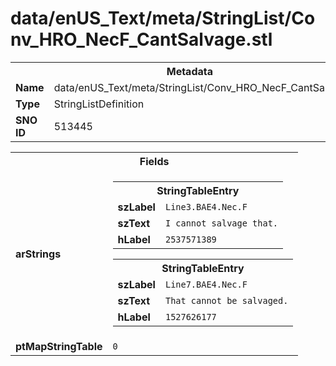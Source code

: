 <h1>data/enUS_Text/meta/StringList/Conv_HRO_NecF_CantSalvage.stl</h1><table><tr><th colspan="100%">Metadata</th></tr><tr><td><b>Name</b></td><td>data/enUS_Text/meta/StringList/Conv_HRO_NecF_CantSalvage.stl</td></tr><tr><td><b>Type</b></td><td>StringListDefinition</td></tr><tr><td><b>SNO ID</b></td><td>513445</td></tr></table>

<table><tr><th colspan="100%">Fields</th></tr><tr><td><b>arStrings</b></td><td><table><tr><th colspan="100%">StringTableEntry</th></tr><tr><td><b>szLabel</b></td><td><code>Line3.BAE4.Nec.F</code></td></tr><tr><td><b>szText</b></td><td><code>I cannot salvage that.</code></td></tr><tr><td><b>hLabel</b></td><td><code>2537571389</code></td></tr></table>


<table><tr><th colspan="100%">StringTableEntry</th></tr><tr><td><b>szLabel</b></td><td><code>Line7.BAE4.Nec.F</code></td></tr><tr><td><b>szText</b></td><td><code>That cannot be salvaged.</code></td></tr><tr><td><b>hLabel</b></td><td><code>1527626177</code></td></tr></table>


</td></tr><tr><td><b>ptMapStringTable</b></td><td><code>0</code></td></tr></table>


